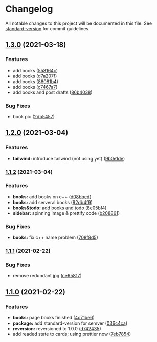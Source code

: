 # Changelog

All notable changes to this project will be documented in this file. See [standard-version](https://github.com/conventional-changelog/standard-version) for commit guidelines.

## [1.3.0](https://github.com/gatsbyjs/gatsby-starter-default/compare/v1.2.0...v1.3.0) (2021-03-18)


### Features

* add books ([558164c](https://github.com/gatsbyjs/gatsby-starter-default/commit/558164cecd30a3153023749e749f0e9b89432b10))
* add books ([d7a207f](https://github.com/gatsbyjs/gatsby-starter-default/commit/d7a207fa69a4c974bbd6ba6a83d5267b6a6ad5b2))
* add books ([88081b4](https://github.com/gatsbyjs/gatsby-starter-default/commit/88081b449271bba517a31ebb3acdfcc4806028a5))
* add books ([c7467a7](https://github.com/gatsbyjs/gatsby-starter-default/commit/c7467a73a46916025aefa905f4c29a5d52b8ca99))
* add books and post drafts ([86b4038](https://github.com/gatsbyjs/gatsby-starter-default/commit/86b4038466c91dabd4bacc75a4128b1690d97ff5))


### Bug Fixes

* book pic ([2db5457](https://github.com/gatsbyjs/gatsby-starter-default/commit/2db5457b656b02914609682ec7b9fadfe1b94f49))

## [1.2.0](https://github.com/gatsbyjs/gatsby-starter-default/compare/v1.1.2...v1.2.0) (2021-03-04)


### Features

* **tailwind:** introduce tailwind (not using yet) ([9b0e1de](https://github.com/gatsbyjs/gatsby-starter-default/commit/9b0e1dec22822226c54d8cf4c2fc1376bc751125))

### [1.1.2](https://github.com/gatsbyjs/gatsby-starter-default/compare/v1.1.1...v1.1.2) (2021-03-04)


### Features

* **books:** add books on c++ ([d08bbed](https://github.com/gatsbyjs/gatsby-starter-default/commit/d08bbed8d4fd146f84fa5b376b7f65e01b217e79))
* **books:** add serveral books ([92db4f9](https://github.com/gatsbyjs/gatsby-starter-default/commit/92db4f9fae5f577b7d995e8f64da06a54f865e31))
* **books&todo:** add books and todo ([8e05bf4](https://github.com/gatsbyjs/gatsby-starter-default/commit/8e05bf4c19a0f4af2ac31b64ba024bededdfb550))
* **sidebar:** spinning image & prettify code ([b208861](https://github.com/gatsbyjs/gatsby-starter-default/commit/b208861ab5208070775e8f812e66eae41b82f4ab))


### Bug Fixes

* **books:** fix c++ name problem ([708f8d5](https://github.com/gatsbyjs/gatsby-starter-default/commit/708f8d5c57cdcf00f882031bd52fd5eaa572e83c))

### [1.1.1](https://github.com/gatsbyjs/gatsby-starter-default/compare/v1.1.0...v1.1.1) (2021-02-22)


### Bug Fixes

* remove redundant jpg ([ce65817](https://github.com/gatsbyjs/gatsby-starter-default/commit/ce65817e79979af093765924e3b08769b4372cd9))

## [1.1.0](https://github.com/gatsbyjs/gatsby-starter-default/compare/v0.0.0...v1.1.0) (2021-02-22)


### Features

* **books:** page books finished ([4c71be6](https://github.com/gatsbyjs/gatsby-starter-default/commit/4c71be67295a61ce63e5fc5ca8fa4a1e26b9a50c))
* **package:** add standard-version for semver ([036c4ca](https://github.com/gatsbyjs/gatsby-starter-default/commit/036c4ca791602d9880a38806b44bb8378424d7f9))
* **reversion:** reversioned to 1.0.0 ([d742435](https://github.com/gatsbyjs/gatsby-starter-default/commit/d7424350f4724280387a202541907c20e9cc644e))
* add readed state to cards; using prettier now ([7eb7854](https://github.com/gatsbyjs/gatsby-starter-default/commit/7eb7854d6168f36d7a825f6fed13f53dc4130f31))
